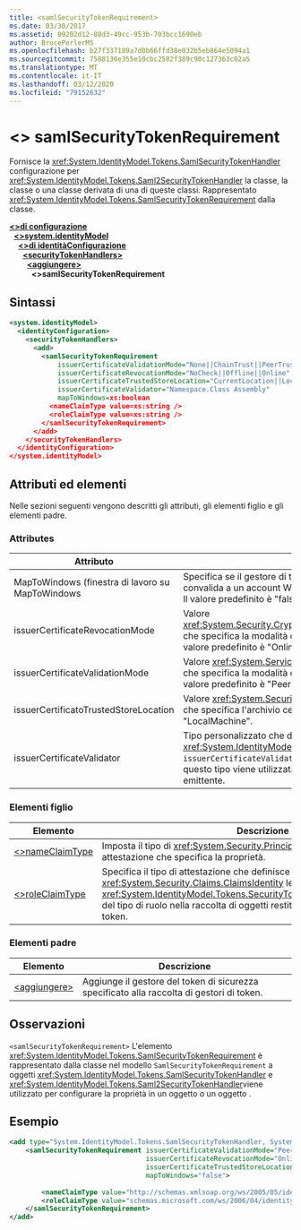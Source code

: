 ```yaml
---
title: <samlSecurityTokenRequirement>
ms.date: 03/30/2017
ms.assetid: 09202d12-88d3-49cc-953b-703bcc1690eb
author: BrucePerlerMS
ms.openlocfilehash: b27f337189a7d0b66ffd38e032b5eb864e5094a1
ms.sourcegitcommit: 7588136e355e10cbc2582f389c90c127363c02a5
ms.translationtype: MT
ms.contentlocale: it-IT
ms.lasthandoff: 03/12/2020
ms.locfileid: "79152632"
---
```

# <a name="samlsecuritytokenrequirement"></a>\<> samlSecurityTokenRequirement
Fornisce la <xref:System.IdentityModel.Tokens.SamlSecurityTokenHandler> configurazione per <xref:System.IdentityModel.Tokens.Saml2SecurityTokenHandler> la classe, la classe o una classe derivata di una di queste classi. Rappresentato <xref:System.IdentityModel.Tokens.SamlSecurityTokenRequirement> dalla classe.  
  
[**\<>di configurazione**](../configuration-element.md)\
&nbsp;&nbsp;[**\<>system.identityModel**](system-identitymodel.md)\
&nbsp;&nbsp;&nbsp;&nbsp;[**\<>di identitàConfigurazione**](identityconfiguration.md)\
&nbsp;&nbsp;&nbsp;&nbsp;&nbsp;&nbsp;[**\<securityTokenHandlers>**](securitytokenhandlers.md)\
&nbsp;&nbsp;&nbsp;&nbsp;&nbsp;&nbsp;&nbsp;&nbsp;[**\<aggiungere>**](add.md)\
&nbsp;&nbsp;&nbsp;&nbsp;&nbsp;&nbsp;&nbsp;&nbsp;&nbsp;&nbsp;**\<>samlSecurityTokenRequirement**  
  
## <a name="syntax"></a>Sintassi  
  
```xml  
<system.identityModel>  
  <identityConfiguration>  
    <securityTokenHandlers>  
      <add>  
        <samlSecurityTokenRequirement
            issuerCertificateValidationMode="None||ChainTrust||PeerTrust||PeerOrChainTrust||Custom"  
            issuerCertificateRevocationMode="NoCheck||Offline||Online"  
            issuerCertificateTrustedStoreLocation="CurrentLocation||LocalMachine"  
            issuerCertificateValidator="Namespace.Class Assembly"  
            mapToWindows=xs:boolean  
          <nameClaimType value=xs:string />  
          <roleClaimType value=xs:string />  
        </samlSecurityTokenRequirement>  
      </add>  
    </securityTokenHandlers>  
  </identityConfiguration>  
</system.identityModel>  
```  
  
## <a name="attributes-and-elements"></a>Attributi ed elementi  
 Nelle sezioni seguenti vengono descritti gli attributi, gli elementi figlio e gli elementi padre.  
  
### <a name="attributes"></a>Attributes  
  
|Attributo|Descrizione|  
|---------------|-----------------|  
|MapToWindows (finestra di lavoro su MapToWindows|Specifica se il gestore di token deve eseguire il mapping del token di convalida a un account Windows utilizzando l'attestazione UPN in ingresso. Il valore predefinito è "false".|  
|issuerCertificateRevocationMode|Valore <xref:System.Security.Cryptography.X509Certificates.X509RevocationMode> che specifica la modalità di revoca da utilizzare per il certificato X.509. Il valore predefinito è "Online".|  
|issuerCertificateValidationMode|Valore <xref:System.ServiceModel.Security.X509CertificateValidationMode> che specifica la modalità di convalida da utilizzare per il certificato X.509. Il valore predefinito è "PeerOrChainTrust".|  
|issuerCertificatoTrustedStoreLocation|Valore <xref:System.Security.Cryptography.X509Certificates.StoreLocation> che specifica l'archivio certificati X.509. Il valore predefinito è "LocalMachine".|  
|issuerCertificateValidator|Tipo personalizzato che deriva <xref:System.IdentityModel.Selectors.X509CertificateValidator>da . Se `issuerCertificateValidationMode` l'attributo è "Custom", un'istanza di questo tipo viene utilizzata per la convalida del certificato dell'autorità emittente.|  
  
### <a name="child-elements"></a>Elementi figlio  
  
|Elemento|Descrizione|  
|-------------|-----------------|  
|[\<>nameClaimType](nameclaimtype.md)|Imposta il tipo di <xref:System.Security.Principal.IIdentity.Name%2A> attestazione che specifica la proprietà.|  
|[\<>roleClaimType](roleclaimtype.md)|Specifica il tipo di attestazione che definisce <xref:System.Security.Claims.ClaimsIdentity> le attestazioni <xref:System.IdentityModel.Tokens.SecurityTokenHandler.ValidateToken%2A> del tipo di ruolo nella raccolta di oggetti restituiti dal metodo del gestore di token.|  
  
### <a name="parent-elements"></a>Elementi padre  
  
|Elemento|Descrizione|  
|-------------|-----------------|  
|[\<aggiungere>](add.md)|Aggiunge il gestore del token di sicurezza specificato alla raccolta di gestori di token.|  
  
## <a name="remarks"></a>Osservazioni  
 `<samlSecurityTokenRequirement>` L'elemento <xref:System.IdentityModel.Tokens.SamlSecurityTokenRequirement> è rappresentato dalla classe nel modello `SamlSecurityTokenRequirement` a oggetti <xref:System.IdentityModel.Tokens.SamlSecurityTokenHandler> e <xref:System.IdentityModel.Tokens.Saml2SecurityTokenHandler>viene utilizzato per configurare la proprietà in un oggetto o un oggetto .  
  
## <a name="example"></a>Esempio  
  
```xml  
<add type="System.IdentityModel.Tokens.SamlSecurityTokenHandler, System.IdentityModel">  
    <samlSecurityTokenRequirement issuerCertificateValidationMode="PeerOrChainTrust"  
                                  issuerCertificateRevocationMode="Online"  
                                  issuerCertificateTrustedStoreLocation="LocalMachine"  
                                  mapToWindows="false">  
  
        <nameClaimType value="http://schemas.xmlsoap.org/ws/2005/05/identity/claims/name" />  
        <roleClaimType value="schemas.microsoft.com/ws/2006/04/identity/claims/role" />  
    </samlSecurityTokenRequirement>  
</add>  
```
